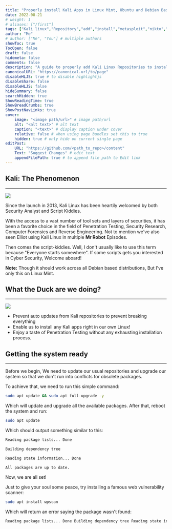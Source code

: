 ```yaml
---
title: "Properly install Kali Apps in Linux Mint, Ubuntu and Debian Based Distributions!"
date: 2022-08-21
# weight: 1
# aliases: ["/first"]
tags: ["Kali linux","Repository","add","install","metasploit","nikto","nmap","nethunter"]
author: "Me"
# author: ["Me", "You"] # multiple authors
showToc: true
TocOpen: false
draft: false
hidemeta: false
comments: false
description: "A guide to properly add Kali Linux Repositories to install Kali Apps without facing any breaking changes"
canonicalURL: "https://canonical.url/to/page"
disableHLJS: true # to disable highlightjs
disableShare: false
disableHLJS: false
hideSummary: false
searchHidden: true
ShowReadingTime: true
ShowBreadCrumbs: true
ShowPostNavLinks: true
cover:
    image: "<image path/url>" # image path/url
    alt: "<alt text>" # alt text
    caption: "<text>" # display caption under cover
    relative: false # when using page bundles set this to true
    hidden: true # only hide on current single page
editPost:
    URL: "https://github.com/<path_to_repo>/content"
    Text: "Suggest Changes" # edit text
    appendFilePath: true # to append file path to Edit link
---
```


## Kali: The Phenomenon
---

![](https://c.tenor.com/73bhaYAl0moAAAAC/yes-oh.gif)

Since the launch in 2013, Kali Linux has been heartily welcomed by both Security Analyst and Script Kiddies.

With the access to a vast number of tool sets and layers of securities, it has been a favorite choice in the field of Penetration Testing, Security Research, Computer Forensics and Reverse Engineering. Not to mention we've also seen Elliot using Kali Linux in multiple **Mr Robot** Episodes.

Then comes the script-kiddies. Well, I don't usually like to use this term because "Everyone starts somewhere". If some scripts gets you interested in Cyber Security, Welcome aboard!

**Note:** Though it should work across all Debian based distributions, But I've only this on Linux Mint.

## What the Duck are we doing?
---
![](https://c.tenor.com/wRKppcFJEe8AAAAC/ducks.gif)
- Prevent auto updates from Kali repositories to prevent breaking everything
- Enable us to install any Kali apps right in our own Linux!
- Enjoy a taste of Penetration Testing without any exhausting installation process.

## Getting the system ready
---

Before we begin, We need to update our usual repositories and upgrade our system so that we don't run into conflicts for obsolete packages.

To achieve that, we need to run this simple command:

```BASH
sudo apt update && sudo apt full-upgrade -y
```

Which will update and upgrade all the available packages. After that, reboot the system and run:

```BASH
sudo apt update
```

Which should output something similar to this:

```Bash
Reading package lists... Done

Building dependency tree  

Reading state information... Done

All packages are up to date.
```

Now, we are all set!

Just to give your soul some peace, try installing a famous web vulnerability scanner:

```BASH
sudo apt install wpscan
```

Which will return an error saying the package wasn't found:

```Bash
Reading package lists... Done Building dependency tree Reading state information... Done E: Unable to locate package wpscan
```

